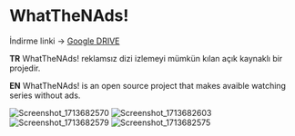 # WhatTheNAds!
İndirme linki -> [Google DRIVE](https://drive.google.com/file/d/1vt2lbSjCeaoqyXKZDmU-HZvzWDm0ieye/view)

**TR**
WhatTheNAds! reklamsız dizi izlemeyi mümkün kılan açık kaynaklı bir projedir.

**EN**
WhatTheNAds! is an open source project that makes avaible watching series without ads.

![Screenshot_1713682570](https://github.com/yucOx/WhatTheNAds-/assets/73720000/ebdee88b-0646-4b01-962b-4c78bc604e7a)
![Screenshot_1713682603](https://github.com/yucOx/WhatTheNAds-/assets/73720000/770a0d2f-42ba-46c9-89cb-c7e4ff6709a6)
![Screenshot_1713682579](https://github.com/yucOx/WhatTheNAds-/assets/73720000/faef1f90-4471-438d-a360-c4efee87fab7)
![Screenshot_1713682575](https://github.com/yucOx/WhatTheNAds-/assets/73720000/98dc0559-0875-4391-b78e-3538a5634be9)
